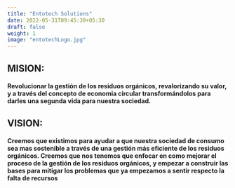 ```yaml
---
title: "Entotech Solutions"
date: 2022-05-31T09:45:39+05:30
draft: false
weight: 1
image: "entotechLogo.jpg"
---
```

<H2><strong>MISION:</strong></H2> <H4> Revolucionar la gestión de los residuos orgánicos,  revalorizando su valor, y a través del concepto de economia circular transformándolos para darles una segunda vida para nuestra sociedad.</H4>

<H2><strong>VISION:</strong></H2> <H4> Creemos que existimos para ayudar a que nuestra sociedad de consumo sea mas sostenible a través de una gestión más eficiente de los residuos orgánicos. Creemos que nos tenemos que enfocar en como mejorar el proceso de la gestión de los residuos orgánicos, y empezar a construir las bases para mitigar los problemas que ya empezamos a sentir respecto la falta de recursos</H4>